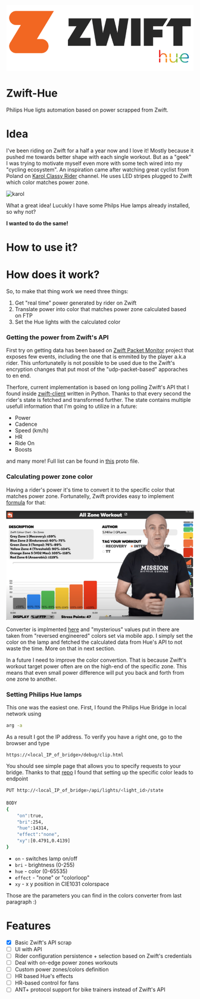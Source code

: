 ![logo](./docs/zhue.png)

# Zwift-Hue
Philips Hue ligts automation based on power scrapped from Zwift.

# Idea
I've been riding on Zwift for a half a year now and I love it! Mostly because it pushed me towards better shape with each single workout. But as a "geek" I was trying to motivate myself even more with some tech wired into my "cycling ecosystem". An inspiration came after watching great cyclist from Poland on [Karol Classy Rider](https://www.youtube.com/watch?v=Vhw5O_2MI-8&t=426s) channel. He uses LED stripes plugged to Zwift which color matches power zone.

![karol](./docs/karol.png)

What a great idea! Lucukly I have some Philps Hue lamps already installed, so why not?

**I wanted to do the same!**

# How to use it?



# How does it work?
So, to make that thing work we need three things:
1. Get "real time" power generated by rider on Zwift
2. Translate power into color that matches power zone calculated based on FTP
3. Set the Hue lights with the calculated color

### Getting the power from Zwift's API
First try on getting data has been based on [Zwift Packet Monitor](https://github.com/braddwalker/ZwiftPacketMonitor) project that exposes few events, including the one that is emmited by the player a.k.a rider. This unfortunatelly is not possible to be used due to the Zwift's encryption changes that put most of the "udp-packet-based" apporaches to en end.

Therfore, current implementation is based on long polling Zwift's API that I found inside [zwift-client](https://github.com/jsmits/zwift-client) written in Python. Thanks to that every second the rider's state is fetched and transformed further. The state contains multiple usefull information that I'm going to utilize in a future:
- Power
- Cadence
- Speed (km/h)
- HR
- Ride On
- Boosts

and many more! Full list can be found in [this](./src/Protos/zwift.proto) proto file.

### Calculating power zone color
Having a rider's power it's time to convert it to the specific color that matches power zone. Fortunatelly, Zwift provides easy to implement [formula](https://zwiftinsider.com/power-zone-colors/) for that:

![power_zones](./docs/power_zones.png)

Converter is implmented [here](./src/Zwift/ZwiftPowerZoneConverter.cs) and "mysterious" values put in there are taken from "reversed engineered" colors set via mobile app. I simply set the color on the lamp and fetched the calculated data from Hue's API to not waste the time. More on that in next section.

In a future I need to improve the color convertion. That is because Zwift's workout target power often are on the high-end of the specific zone. This means that even small power difference will put you back and forth from one zone to another. 

### Setting Philips Hue lamps
This one was the easiest one. First, I found the Philips Hue Bridge in local network using

```bash
arg -a
```

As a result I got the IP address. To verify you have a right one, go to the browser and type

```
https://<local_IP_of_bridge>/debug/clip.html
```

You should see simple page that allows you to specify requests to your bridge. Thanks to that [repo](https://github.com/tigoe/hue-control) I found that setting up the specific color leads to endpoint

```bash
PUT http://<local_IP_of_bridge>/api/lights/<light_id>/state

BODY
{
    "on":true,
    "bri":254,
    "hue":14314,
    "effect":"none",
    "xy":[0.4791,0.4139]
}
```

- `on` - switches lamp on/off
- `bri` - brightness (0-255)
- `hue` - color (0-65535)
- `effect` - "none" or "colorloop"
- `xy` - x y position in CIE1031 colorspace

Those are the parameters you can find in the colors converter from last paragraph :)


# Features
- [x] Basic Zwift's API scrap
- [ ] UI with API
- [ ] Rider configuration persistence + selection based on Zwift's credentials
- [ ] Deal with on-edge power zones workouts
- [ ] Custom power zones/colors definition
- [ ] HR based Hue's effects
- [ ] HR-based control for fans
- [ ] ANT+ protocol support for bike trainers instead of Zwift's API
